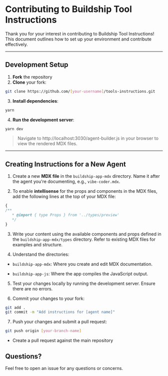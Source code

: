 # Contributing to Buildship Tool Instructions

Thank you for your interest in contributing to Buildship Tool Instructions! This document outlines how to set up your environment and contribute effectively.

---

## Development Setup

1. **Fork** the repository
2. **Clone** your fork:
```bash
git clone https://github.com/[your-username]/tools-instructions.git
```
3. **Install dependencies**:
```bash
yarn
```
4. **Run the development server**:
```bash
yarn dev
```

> Navigate to http://localhost:3030/agent-builder.js in your browser to view the rendered MDX files.

---

## Creating Instructions for a New Agent

1. Create a new **MDX file** in the `buildship-app-mdx` directory. Name it after the agent you're documenting, e.g., `vibe-coder.mdx`.

2. To enable **intellisense** for the props and components in the MDX files, add the following lines at the top of your MDX file:
```typescript
{
/**
   * @import { type Props } from '../types/preview'
   */
}
```


3. Write your content using the available components and props defined in the `buildship-app-mdx/types` directory. Refer to existing MDX files for examples and structure.

4. Understand the directories:

- `buildship-app-mdx`: Where you create and edit MDX documentation.

- `buildship-app-js`: Where the app compiles the JavaScript output.

5. Test your changes locally by running the development server. Ensure there are no errors.

6. Commit your changes to your fork:
```bash
git add .
git commit -m "Add instructions for [agent name]"
```

7. Push your changes and submit a pull request:
```bash
git push origin [your-branch-name]
```
- Create a pull request against the main repository

## Questions?

Feel free to open an issue for any questions or concerns.

